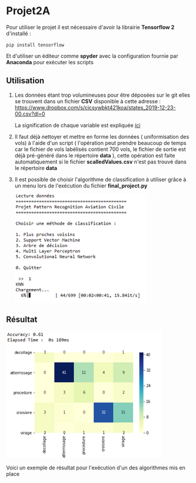 # Projet2A

Pour utiliser le projet il est nécessaire d'avoir la librairie <b>Tensorflow 2</b> d'installé :

```
pip install tensorflow
```

Et d'utiliser un éditeur comme **spyder** avec la configuration fournie par **Anaconda** pour exécuter les scripts



## Utilisation 

1. Les données étant trop volumineuses pour être déposées sur le git elles se trouvent dans un fichier **CSV** disponible à cette adresse : https://www.dropbox.com/s/cicsywbkt421koa/states_2019-12-23-00.csv?dl=0

   

      La signification de chaque variable est expliquée [ici](data/README.txt)

   

2. Il faut déjà nettoyer et mettre en forme les données ( uniformisation des vols) à l'aide d'un script ( l'opération peut prendre beaucoup de temps car le fichier de vols labélisés contient 700 vols, le fichier de sortie est déjà pré-généré dans le répertoire **data** ), cette opération est faite automatiquement si le fichier **scalledValues.csv** n'est pas trouvé dans le répertoire **data**

   

3. Il est possible de choisir l'algorithme de classification à utiliser grâce à un menu lors de l'exécution du fichier **final_project.py**

   ![Screenshot](menu.png)

   



## Résultat 

   ![Screenshot](result.png)

   Voici un exemple de résultat pour l'exécution d'un des algorithmes mis en place



​    

